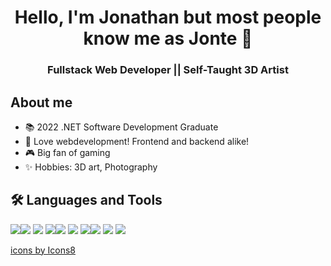 <h1 align="center">Hello, I'm Jonathan but most people know me as Jonte 👋 </h1>
<h3 align="center"> Fullstack Web Developer || Self-Taught 3D Artist </h3>

## About me
* 📚 2022 .NET Software Development Graduate
* 💚 Love webdevelopment! Frontend and backend alike!
* 🎮 Big fan of gaming
* ✨ Hobbies: 3D art, Photography

## 🛠️ Languages and Tools
<img src="https://img.icons8.com/color/48/000000/python--v1.png"/><img src="https://img.icons8.com/color/48/000000/javascript--v2.png"/> <img src="https://img.icons8.com/color/48/000000/html-5--v1.png"/>
<img src="https://img.icons8.com/color/48/000000/css3.png"/><img src="https://img.icons8.com/color/48/000000/sass.png"/> <img src="https://img.icons8.com/color/48/000000/git.png"/>
<img src="https://img.icons8.com/color/48/000000/vue-js.png"/><img src="https://img.icons8.com/color/48/000000/figma--v1.png"/>
<img src="https://img.icons8.com/color/48/000000/c-sharp-logo.png"/>
<img src="https://img.icons8.com/color/48/000000/c-plus-plus-logo.png"/>

<a href="https://icons8.com">icons by Icons8</a>

